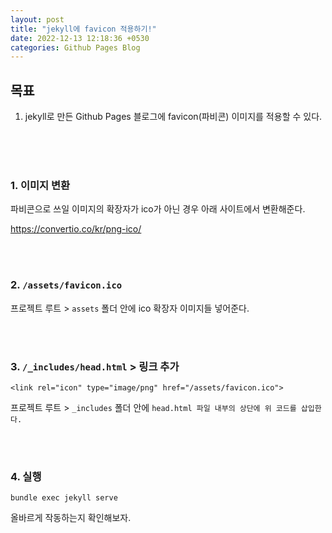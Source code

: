 ```yaml
---
layout: post
title: "jekyll에 favicon 적용하기!"
date: 2022-12-13 12:18:36 +0530
categories: Github Pages Blog
---
```


## 목표

1. jekyll로 만든 Github Pages 블로그에 favicon(파비콘) 이미지를 적용할 수 있다.

<br>
<br>
<br>

### 1. 이미지 변환

파비콘으로 쓰일 이미지의 확장자가 ico가 아닌 경우 아래 사이트에서 변환해준다.

https://convertio.co/kr/png-ico/

<br>
<br>

### 2. `/assets/favicon.ico`

프로젝트 루트 > `assets` 폴더 안에 ico 확장자 이미지들 넣어준다.

<br>
<br>

### 3. `/_includes/head.html` > 링크 추가

```
<link rel="icon" type="image/png" href="/assets/favicon.ico">
```

프로젝트 루트 > `_includes` 폴더 안에 `head.html 파일 내부의 상단에 위 코드를 삽입한다.`

<br>
<br>

### 4. 실행

```
bundle exec jekyll serve
```

올바르게 작동하는지 확인해보자.
